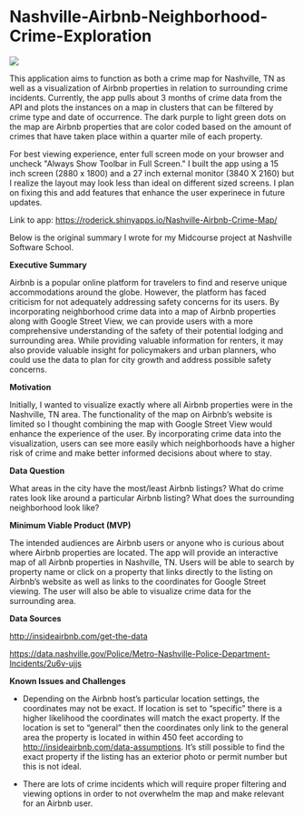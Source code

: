 # Nashville-Airbnb-Neighborhood-Crime-Exploration

![](crime.gif)

This application aims to function as both a crime map for Nashville, TN as well as a visualization of Airbnb properties
in relation to surrounding crime incidents. Currently, the app pulls about 3 months of crime data from the API and 
plots the instances on a map in clusters that can be filtered by crime type and date of occurrence. The dark purple 
to light green dots on the map are Airbnb properties that are color coded based on the amount of crimes that have 
taken place within a quarter mile of each property.

For best viewing experience, enter full screen mode on your browser and uncheck "Always Show Toolbar in Full Screen." I built
the app using a 15 inch screen (2880 x 1800) and a 27 inch external monitor (3840 X 2160) but I realize the layout may look
less than ideal on different sized screens. I plan on fixing this and add features that enhance the user experinece in future 
updates.

Link to app: https://roderick.shinyapps.io/Nashville-Airbnb-Crime-Map/

Below is the original summary I wrote for my Midcourse project at Nashville Software School.

<b>Executive Summary</b>

Airbnb is a popular online platform for travelers to find and reserve unique
accommodations around the globe. However, the platform has faced criticism for not
adequately addressing safety concerns for its users. By incorporating neighborhood
crime data into a map of Airbnb properties along with Google Street View, we can
provide users with a more comprehensive understanding of the safety of their potential
lodging and surrounding area. While providing valuable information for renters, it may
also provide valuable insight for policymakers and urban planners, who could use the
data to plan for city growth and address possible safety concerns.

<b>Motivation</b>

Initially, I wanted to visualize exactly where all Airbnb properties were in the Nashville,
TN area. The functionality of the map on Airbnb’s website is limited so I thought
combining the map with Google Street View would enhance the experience of the user.
By incorporating crime data into the visualization, users can see more easily which
neighborhoods have a higher risk of crime and make better informed decisions about
where to stay.

<b>Data Question</b>

What areas in the city have the most/least Airbnb listings? What do crime rates look like
around a particular Airbnb listing? What does the surrounding neighborhood look like?

<b>Minimum Viable Product (MVP)</b>

The intended audiences are Airbnb users or anyone who is curious about where Airbnb
properties are located. The app will provide an interactive map of all Airbnb properties
in Nashville, TN. Users will be able to search by property name or click on a property
that links directly to the listing on Airbnb’s website as well as links to the coordinates for
Google Street viewing. The user will also be able to visualize crime data for the
surrounding area.

<b>Data Sources</b>

http://insideairbnb.com/get-the-data

https://data.nashville.gov/Police/Metro-Nashville-Police-Department-Incidents/2u6v-ujjs 

<b>Known Issues and Challenges</b>

- Depending on the Airbnb host’s particular location settings, the coordinates may
not be exact. If location is set to “specific” there is a higher likelihood the
coordinates will match the exact property. If the location is set to “general” then
the coordinates only link to the general area the property is located in within 450 feet 
according to http://insideairbnb.com/data-assumptions. It’s still possible to find the exact 
property if the listing has an exterior photo or permit number but this is not ideal.

- There are lots of crime incidents which will require proper filtering and viewing
options in order to not overwhelm the map and make relevant for an Airbnb user.
